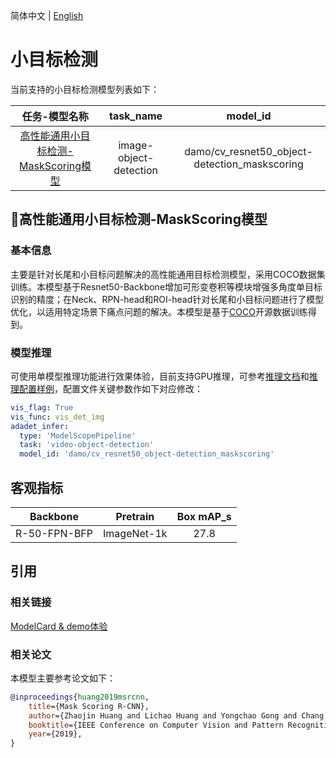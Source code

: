 简体中文 | [English](./small_object_detection_EN.md)
# 小目标检测

当前支持的小目标检测模型列表如下：

|任务-模型名称|task_name|model_id|
|:--:|:--:|:--:|
|[高性能通用小目标检测-MaskScoring模型](#高性能通用小目标检测-MaskScoring模型)|image-object-detection|damo/cv_resnet50_object-detection_maskscoring|

## 📌高性能通用小目标检测-MaskScoring模型
### 基本信息
主要是针对长尾和小目标问题解决的高性能通用目标检测模型，采用COCO数据集训练。本模型基于Resnet50-Backbone增加可形变卷积等模块增强多角度单目标识别的精度；在Neck、RPN-head和ROI-head针对长尾和小目标问题进行了模型优化，以适用特定场景下痛点问题的解决。本模型是基于[COCO](https://cocodataset.org/#detection-2017)开源数据训练得到。


### 模型推理
可使用单模型推理功能进行效果体验，目前支持GPU推理，可参考[推理文档](../infer/infer_tutorial.md)和[推理配置样例](../../configs/infer/model_infer.yaml)，配置文件关键参数作如下对应修改：

```yaml
vis_flag: True
vis_func: vis_det_img
adadet_infer:
  type: 'ModelScopePipeline'
  task: 'video-object-detection'
  model_id: 'damo/cv_resnet50_object-detection_maskscoring'
```

## 客观指标
| Backbone |  Pretrain   | Box mAP_s |
|:--------:|:-----------:|:-------:|
| R-50-FPN-BFP | ImageNet-1k |  27.8  |
## 引用

### 相关链接
[ModelCard & demo体验](https://modelscope.cn/models/damo/cv_resnet50_object-detection_maskscoring/summary)

### 相关论文
本模型主要参考论文如下：
```BibTeX
@inproceedings{huang2019msrcnn,
    title={Mask Scoring R-CNN},
    author={Zhaojin Huang and Lichao Huang and Yongchao Gong and Chang Huang and Xinggang Wang},
    booktitle={IEEE Conference on Computer Vision and Pattern Recognition},
    year={2019},
}
```
